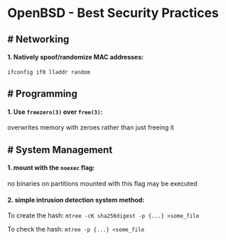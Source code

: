 # OpenBSD - Best Security Practices

## # Networking

#### 1. Natively spoof/randomize MAC addresses:

`ifconfig if0 lladdr random`

## # Programming

#### 1. Use `freezero(3)` over `free(3)`:

overwrites memory with zeroes rather than just freeing it

## # System Management

#### 1. mount with the `noexec` flag:

no binaries on partitions mounted with this flag may be executed

#### 2. simple intrusion detection system method:

To create the hash:
`mtree -cK sha256digest -p {...} >some_file`

To check the hash:
`mtree -p {...} <some_file`
